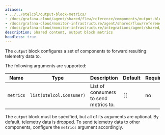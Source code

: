 ```yaml
---
aliases:
- ../../otelcol/output-block-metrics/
- /docs/grafana-cloud/agent/shared/flow/reference/components/output-block-metrics/
- /docs/grafana-cloud/monitor-infrastructure/agent/shared/flow/reference/components/output-block-metrics/
- /docs/grafana-cloud/monitor-infrastructure/integrations/agent/shared/flow/reference/components/output-block-metrics/
description: Shared content, output block metrics
headless: true
---
```


The `output` block configures a set of components to forward resulting
telemetry data to.

The following arguments are supported:

Name      | Type                     | Description                           | Default | Required
----------|--------------------------|---------------------------------------|---------|---------
`metrics` | `list(otelcol.Consumer)` | List of consumers to send metrics to. | `[]`    | no

The `output` block must be specified, but all of its arguments are optional. By
default, telemetry data is dropped. To send telemetry data to other components,
configure the `metrics` argument accordingly.
